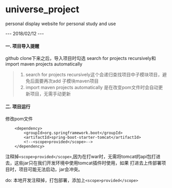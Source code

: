 # universe_project
personal display website for personal study and use

--- 2018/02/12 ---
#### 一. 项目导入提醒
github clone下来之后，导入项目时勾选 search for projects recursively和import maven projects automatically
> 1. search for projects recursively这个会递归查找项目中子模块项目，避免后面要再次add 子模块maven项目
> 2. import maven projects automatically 是在改变pom文件时会自动更新项目，无需手动更新

#### 二. 项目运行
修改pom文件

```$xml
    <dependency>
        <groupId>org.springframework.boot</groupId>
        <artifactId>spring-boot-starter-tomcat</artifactId>
        <!--<scope>provided</scope>-->
    </dependency>
```

注释掉`<scope>provided</scope>`,因为在打war时，无需将tomcat的api包打进去，这些jar只在我们开发环境中使用tomcat插件时使用，如果
打进去上传部署项目时，项目可能无法启动，jar会冲突。

do: 本地开发注释掉，打包部署，添加上`<scope>provided</scope>`
